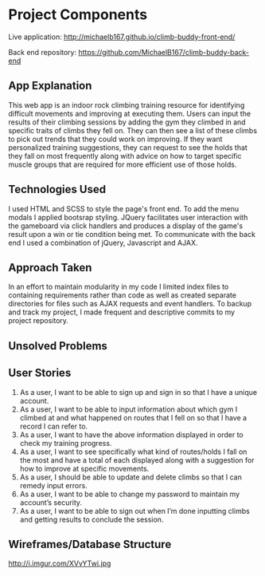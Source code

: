 # Project Components

Live application: <http://michaelb167.github.io/climb-buddy-front-end/>

Back end repository: <https://github.com/MichaelB167/climb-buddy-back-end>

## App Explanation

This web app is an indoor rock climbing training resource for identifying
difficult movements and improving at executing them.  Users can input the
results of their climbing sessions by adding the gym they climbed in and
specific traits of climbs they fell on.  They can then see a list of these
climbs to pick out trends that they could work on improving.  If they want
personalized training suggestions, they can request to see the holds that they
fall on most frequently along with advice on how to target specific muscle
groups that are required for more efficient use of those holds. 

## Technologies Used

I used HTML and SCSS to style the page's front end.  To add the menu modals I
applied bootsrap styling.  JQuery facilitates user interaction with the
gameboard via click handlers and produces a display of the game's result upon a
win or tie condition being met.  To communicate with the back end I used a
combination of jQuery, Javascript and AJAX.

## Approach Taken

In an effort to maintain modularity in my code I limited index files to
containing requirements rather than code as well as created separate directories
for files such as AJAX requests and event handlers.  To backup and track my
project, I made frequent and descriptive commits to my project repository.

## Unsolved Problems

## User Stories

1.  As a user, I want to be able to sign up and sign in so that I have a unique
account.
1.  As a user, I want to be able to input information about which gym I climbed
at and what happened on routes that I fell on so that I have a record I can
refer to.
1.  As a user, I want to have the above information displayed in order to check
my training progress.
1.  As a user, I want to see specifically what kind of routes/holds I fall on
the most and have a total of each displayed along with a suggestion for how to
improve at specific movements.
1.  As a user, I should be able to update and delete climbs so that I can
remedy input errors.
1.  As a user, I want to be able to change my password to maintain my account’s
security.
1.  As a user, I want to be able to sign out when I’m done inputting climbs and
getting results to conclude the session.

## Wireframes/Database Structure

<http://i.imgur.com/XVvYTwi.jpg>
